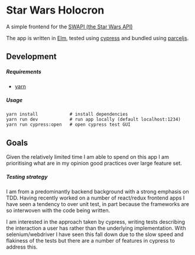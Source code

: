 Star Wars Holocron
==================

A simple frontend for the [SWAPI (the Star Wars API)](https://swapi.co/)

The app is written in [Elm](https://elm-lang.org/), tested using
[cypress](https://www.cypress.io/) and bundled using
[parceljs](https://parceljs.org/).

## Development

##### Requirements

- [yarn](https://yarnpkg.com/en/docs/install)

##### Usage

```
yarn install            # install dependencies
yarn run dev            # run app locally (default localhost:1234)
yarn run cypress:open   # open cypress test GUI
```

## Goals

Given the relatively limited time I am able to spend on this app I am
prioritising  what are in my opinion good practices over large feature set.

##### Testing strategy

I am from a predominantly backend background with a strong emphasis on TDD.
Having recently worked on a number of react/redux frontend apps I have seen
a tendency to over unit test, in part because the frameworks are so interwoven
with the code being written.

I am interested in the approach taken by cypress, writing tests
describing the interaction a user has rather than the underlying
implementation. With selenium/webdriver I have seen this fall down due to the
slow speed and flakiness of the tests but there are a number of features in
cypress to address this.

